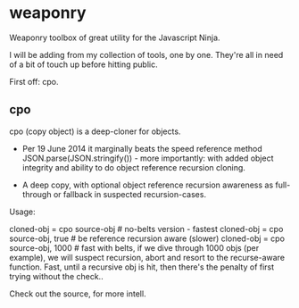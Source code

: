 weaponry
========

Weaponry toolbox of great utility for the Javascript Ninja.


I will be adding from my collection of tools, one by one. They're all in
need of a bit of touch up before hitting public.

First off: cpo.

## cpo ##

cpo (copy object) is a deep-cloner for objects.

- Per 19 June 2014 it marginally beats  the speed reference method
  JSON.parse(JSON.stringify()) - more importantly: with added object 
  integrity and ability to do object reference recursion cloning.

- A deep copy, with optional object reference recursion awareness as
  full-through or fallback in suspected recursion-cases.

Usage: 

cloned-obj = cpo source-obj         # no-belts version - fastest
cloned-obj = cpo source-obj, true   # be reference recursion aware
(slower) 
cloned-obj = cpo source-obj, 1000   # fast with belts, if we dive
through 1000 objs (per example), we will suspect recursion, abort and resort to the
recurse-aware function. Fast, until a recursive obj is hit, then there's
the penalty of first trying without the check..

Check out the source, for more intell.


